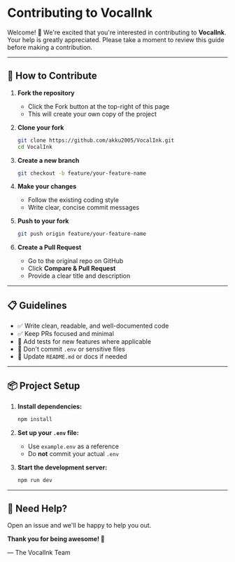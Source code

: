 # Contributing to VocalInk

Welcome! 🎉 We're excited that you're interested in contributing to **VocalInk**. Your help is greatly appreciated. Please take a moment to review this guide before making a contribution.

---

## 🚀 How to Contribute

1. **Fork the repository**
   - Click the Fork button at the top-right of this page
   - This will create your own copy of the project

2. **Clone your fork**
   ```bash
   git clone https://github.com/akku2005/VocalInk.git
   cd VocalInk
   ```

3. **Create a new branch**
   ```bash
   git checkout -b feature/your-feature-name
   ```

4. **Make your changes**
   - Follow the existing coding style
   - Write clear, concise commit messages

5. **Push to your fork**
   ```bash
   git push origin feature/your-feature-name
   ```

6. **Create a Pull Request**
   - Go to the original repo on GitHub
   - Click **Compare & Pull Request**
   - Provide a clear title and description

---

## 📋 Guidelines

- ✅ Write clean, readable, and well-documented code
- ✅ Keep PRs focused and minimal
- 🧪 Add tests for new features where applicable
- 🚫 Don't commit `.env` or sensitive files
- 📝 Update `README.md` or docs if needed

---

## 📦 Project Setup

1. **Install dependencies:**
   ```bash
   npm install
   ```

2. **Set up your `.env` file:**
   - Use `example.env` as a reference
   - Do **not** commit your actual `.env`

3. **Start the development server:**
   ```bash
   npm run dev
   ```

---

## 💬 Need Help?

Open an issue and we'll be happy to help you out.

**Thank you for being awesome! 💚**

— The VocalInk Team
